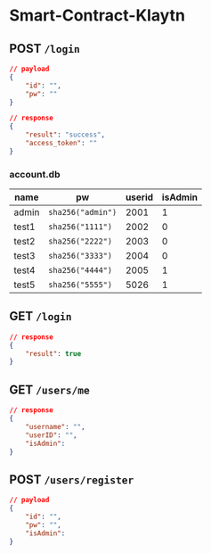 # Smart-Contract-Klaytn

## POST `/login`

```json
// payload
{
    "id": "",
    "pw": ""
}
```

```json
// response
{
    "result": "success",
    "access_token": ""
}
```

### account.db

name|pw|userid|isAdmin|
|--|--|--|--|
admin|`sha256("admin")`|2001|1
test1|`sha256("1111")`|2002|0
test2|`sha256("2222")`|2003|0
test3|`sha256("3333")`|2004|0
test4|`sha256("4444")`|2005|1
test5|`sha256("5555")`|5026|1

## GET `/login`

```json
// response
{
    "result": true
}
```

## GET `/users/me`

```json
// response
{
    "username": "",
    "userID": "",
    "isAdmin":
}
```

## POST `/users/register`

```json
// payload
{
    "id": "",
    "pw": "",
    "isAdmin":
}
```